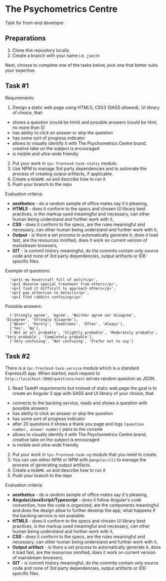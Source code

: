 The Psychometrics Centre
========================
Task for front-end developer.

Preparations
------------

1. Clone this repository locally
2. Create a branch with your name i.e. `jsmith`
 
Next, choose to complete one of the tasks below, pick one that better suits your expertise.
 
Task #1
-------
Requirements:
1. Design a static web page using HTML5, CSS3 (SASS allowed), UI library of choice, that:
 - shows a question (could be html) and possible answers (could be html, no more than 5)
 - has ability to click an answer or skip the question
 - has some sort of progress indicator
 - allows to visually identify it with The Psychometrics Centre brand, creative take on the subject is encouraged
 - is mobile and ultra-wide friendly
2. Put your work in `tpc-frontend-task-static` module.
3. Use NPM to manage 3rd party dependencies and to automate the process of creating output artifacts, if applicable.
4. Create a `README.md` and describe how to run it
5. Push your branch to the repo

Evaluation criteria:
* **aesthetics** - do a random sample of office mates say it's pleasing,
* **HTML5** - does it conform to the specs and chosen UI library best practices, is the markup used meaningful and 
necessary, can other human being understand and further work with it,
* **CSS** - does it conform to the specs, are the rules meaningful and necessary, can other human being understand 
and further work with it,
* **Output** - is there a set process to automatically generate it, does it load fast, are the resources minified, 
does it work on current version of mainstream browsers,
* **GIT** - is commit history meaningful, do the commits contain only source code and none of 3rd party dependencies, 
output artifacts or IDE-specific files. 

Example of questions:

      '<p>Is my hovercraft full of eels?</p>',
      '<p>I deserve special treatment from others</p>',
      '<p>I find it difficult to approach others</p>',
      '<p>I pay attention to details</p>',
      '<p>I find rabbits confusing</p>'
    
Possible answers:    
    
      ['Strongly agree', 'Agree', 'Neither agree nor disagree', 'Disagree', 'Strongly disagree'],
      ['Never', 'Rarely', 'Sometimes', 'Often', 'Always'],
      ['Yes', 'No'],
      ['Not at all probable', 'Slightly probable', 'Moderately probable', 'Very probable', 'Completely probable'],
      ['Very confusing', 'Not confusing', 'Prefer not to say']

Task #2
-------
There is a `tpc-frontend-task-service` module which is a standard ExpressJS app. When started, each request to 
`http://localhost:3000/questions/next`  serves random question as JSON. 

1. Read Task#1 requirements but instead of static web page the goal is to create an Angular 2 app with SASS and UI 
library of your choice, that:
 - connects to the backing service, reads and shows a question with possible answers
 - has ability to click an answer or skip the question
 - has some sort of progress indicator
 - after 20 questions it shows a thank you page and logs `[question number, answer number]` pairs to the console
 - allows to visually identify it with The Psychometrics Centre brand, creative take on the subject is encouraged
 - is mobile and ultra-wide friendly
2. Put your work in `tpc-frontend-task-ng` module that you need to create.
3. You can use either NPM or NPM with `@angular/cli` to manage the process of generating output artifacts.
4. Create a `README.md` and describe how to run it
5. Push your branch to the repo

Evaluation criteria:
* **aesthetics** - do a random sample of office mates say it's pleasing,
* **Angular/JavaScript/Typescript** - does it follow Angular's code convention, how the code is organized, are the 
components meaningful and does the design allow to further develop the app, 
what happens if the backing service is not available.
* **HTML5** - does it conform to the specs and chosen UI library best practices, is the markup used meaningful and 
necessary, can other human being understand and further work with it,
* **CSS** - does it conform to the specs, are the rules meaningful and necessary, can other human being understand 
and further work with it,
* **Output artifact** - is there a set process to automatically generate it, does it load fast, are the resources minified, 
does it work on current version of mainstream browsers,
* **GIT** - is commit history meaningful, do the commits contain only source code and none of 3rd party dependencies, 
output artifacts or IDE-specific files.
